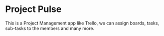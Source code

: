 # Project Pulse 
This is a Project Management app like Trello, we can assign boards, tasks, sub-tasks to the members and many more.

